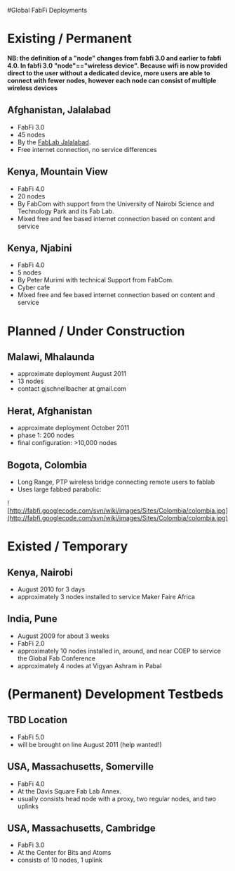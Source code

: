 #Global FabFi Deployments



# Existing / Permanent #

**NB: the definition of a "node" changes from fabfi 3.0 and earlier to fabfi 4.0.  In fabfi 3.0 "node"=="wireless device". Because wifi is now provided direct to the user without a dedicated device, more users are able to connect with fewer nodes, however each node can consist of multiple wireless devices**

## Afghanistan, Jalalabad ##
  * FabFi 3.0
  * 45 nodes
  * By the [FabLab Jalalabad](http://www.fablab.af).
  * Free internet connection, no service differences

## Kenya, Mountain View ##
  * FabFi 4.0
  * 20 nodes
  * By FabCom with support from the University of Nairobi Science and Technology Park and its Fab Lab.
  * Mixed free and fee based internet connection based on content and service

## Kenya, Njabini ##
  * FabFi 4.0
  * 5 nodes
  * By Peter Murimi with technical Support from FabCom.
  * Cyber cafe
  * Mixed free and fee based internet connection based on content and service

# Planned / Under Construction #

## Malawi, Mhalaunda ##
  * approximate deployment August 2011
  * 13 nodes
  * contact gjschnellbacher at gmail.com

## Herat, Afghanistan ##
  * approximate deployment October 2011
  * phase 1: 200 nodes
  * final configuration: >10,000 nodes

## Bogota, Colombia ##
  * Long Range, PTP wireless bridge connecting remote users to fablab
  * Uses large fabbed parabolic:

![http://fabfi.googlecode.com/svn/wiki/images/Sites/Colombia/colombia.jpg](http://fabfi.googlecode.com/svn/wiki/images/Sites/Colombia/colombia.jpg)

# Existed / Temporary #

## Kenya, Nairobi ##
  * August 2010 for 3 days
  * approximately 3 nodes installed to service Maker Faire Africa

## India, Pune ##
  * August 2009 for about 3 weeks
  * FabFi 2.0
  * approximately 10 nodes installed in, around, and near COEP to service the Global Fab Conference
  * approximately 4 nodes at Vigyan Ashram in Pabal

# (Permanent) Development Testbeds #

## TBD Location ##
  * FabFi 5.0
  * will be brought on line August 2011 (help wanted!)

## USA, Massachusetts, Somerville ##
  * FabFi 4.0
  * At the Davis Square Fab Lab Annex.
  * usually consists head node with a proxy, two regular nodes, and two uplinks

## USA, Massachusetts, Cambridge ##
  * FabFi 3.0
  * At the Center for Bits and Atoms
  * consists of 10 nodes, 1 uplink